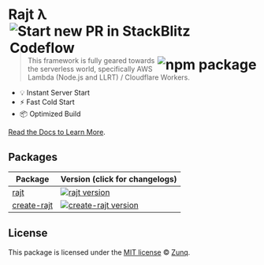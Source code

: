 <h1 align="left">Rajt λ<br/><a href="https://pr.new/attla/rajt"><img align="right" src="https://developer.stackblitz.com/img/start_pr_dark_small.svg" alt="Start new PR in StackBlitz Codeflow"></a><a href="https://npmjs.com/package/rajt"><img align="right" src="https://img.shields.io/npm/v/rajt.svg" alt="npm package"></a></h1>
<br/>

> This framework is fully geared towards the serverless world, specifically AWS Lambda (Node.js and LLRT) / Cloudflare Workers.

- 💡 Instant Server Start
- ⚡️ Fast Cold Start
- 📦 Optimized Build

[Read the Docs to Learn More](https://github.com/attla/rajt/blob/main/DOCS.md).

## Packages

| Package                                         | Version (click for changelogs)                                                                                                    |
| ----------------------------------------------- | :-------------------------------------------------------------------------------------------------------------------------------- |
| [rajt](https://github.com/attla/rajt)                           | [![rajt version](https://img.shields.io/npm/v/rajt.svg?label=%20)](https://github.com/attla/rajt/CHANGELOG.md)                                    |
| [create-rajt](https://github.com/attla/create-rajt)             | [![create-rajt version](https://img.shields.io/npm/v/create-rajt.svg?label=%20)](https://github.com/attla/create-rajt/CHANGELOG.md)               |

## License

This package is licensed under the [MIT license](https://github.com/attla/rajt/blob/main/LICENSE) © [Zunq](https://zunq.com).
